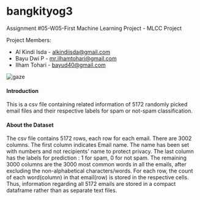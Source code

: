 # bangkityog3

Assignment #05-W05-First Machine Learning Project - MLCC Project

Project Members:

*   Al Kindi Isda - alkindiisda@gmail.com
*   Bayu Dwi P - mr.ilhamtohari@gmail.com
*   Ilham Tohari - bayud40@gmail.com

![gaze](http://dontkry.com/images/repos/gaze.png)


#### Introduction

This is a csv file containing related information of 5172 randomly picked email files and their respective labels for spam or not-spam classification.

#### About the Dataset

The csv file contains 5172 rows, each row for each email. There are 3002 columns. The first column indicates Email name. The name has been set with numbers and not recipients' name to protect privacy. The last column has the labels for prediction : 1 for spam, 0 for not spam. The remaining 3000 columns are the 3000 most common words in all the emails, after excluding the non-alphabetical characters/words. For each row, the count of each word(column) in that email(row) is stored in the respective cells. Thus, information regarding all 5172 emails are stored in a compact dataframe rather than as separate text files.
